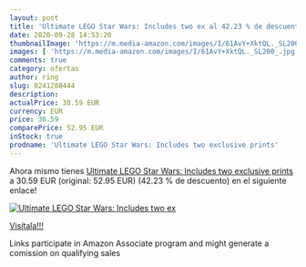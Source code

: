 ```yaml
---
layout: post
title: 'Ultimate LEGO Star Wars: Includes two ex al 42.23 % de descuento'
date: 2020-09-28 14:53:20
thumbnailImage: 'https://m.media-amazon.com/images/I/61AvY+XktQL._SL200_.jpg'
images: [ 'https://m.media-amazon.com/images/I/61AvY+XktQL._SL200_.jpg' ]
comments: true
category: ofertas
author: ring
slug: 0241288444
description:
actualPrice: 30.59 EUR
currency: EUR
price: 30.59
comparePrice: 52.95 EUR
inStock: true
prodname: 'Ultimate LEGO Star Wars: Includes two exclusive prints'
---
```


Ahora mismo tienes [Ultimate LEGO Star Wars: Includes two exclusive prints](https://www.amazon.it/dp/0241288444/?tag=tolees00-21) a 30.59 EUR (original: 52.95 EUR) (42.23 %  de descuento) en el siguiente enlace!

[![Ultimate LEGO Star Wars: Includes two ex](https://m.media-amazon.com/images/I/61AvY+XktQL._SL200_.jpg)](https://www.amazon.it/dp/0241288444/?tag=tolees00-21)

[Visítala!!!](https://www.amazon.it/dp/0241288444/?tag=tolees00-21)

Links participate in Amazon Associate program and might generate a comission on qualifying sales
